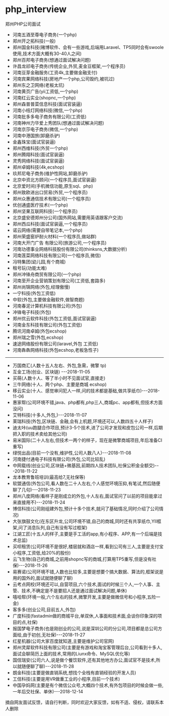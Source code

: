 # php_interview
郑州PHP公司面试


- 河南五酒至尊电子商务(一个php)
- 郑州开之拓科技(一般)
- 郑州国金科技(赌博软件、会有一些游戏,后端用Laravel、TP5同时会有swoole使用,技术方面大概有30-40人之间)
- 郑州百邦电子商务(想通过面试解决问题)
- 许昌龙祁电子商务(传统企业,外贸,麦金豆框架,一个程序员)
- 河南豆芽金融服务(工资4k,主要做金融支付)
- 河南宾果网络科技(房地产一个php,公司毁约,被坑过)
- 郑州东之卫网络(老板太坑)
- 河南黄页广告(yii工资低,一个php)
- 河南红云实业(shopnc,一个php)
- 郑州森普普菜信息科技(面试官装逼)
- 河南小桔灯网络科技(微信,一个php)
- 河南批多多电子商务有限公司(工资低)
- 河南神州力华爱上秀团队(想通过面试解决问题)
- 河南京莎电子商务(微信,一个php)
- 河南中港国旅(卸磨杀驴)
- 金鑫珠宝(面试官装逼)
- 郑州西维科技(外贸一个php)
- 郑州腾翔科技(面试官装逼)
- 灵秀网络科技(面试官装逼)
- 郑州卓姆科技(4k,ecshop)
- 玖邦尼电子商务(维护性网站,卸磨杀驴)
- 北京中资北方顾问(一个程序员,面试官装逼)
- 北京爱时间(手机微信功能,原生sql、php)
- 郑州致欧进出口贸易(外贸,一个程序员)
- 郑州众惠通信技术有限公司(一个程序员)
- 优创通盛医疗技术(一个php)
- 郑州坚果互联网科技(一个程序员)
- 北京盛安德郑州分公司(国外网站,需要用英语跟客户交流)
- 郑州西瓜科技(面试官装逼,一个程序员)
- 诺云网络(需要自带笔记本,一个php)
- 郑州荣盛窑炉耐火材料(一个程序员,做站群)
- 河南大开门广告 有限公司(旅游公司,一个程序员)
- 河南功德事业网络科技股份有限公司(thinksns,大数据分析)
- 河南莲菜网络科技有限公司(一个程序员,微信)
- 冯特集团(幼儿园,有个商城)
- 租号玩(功能太难)
- 郑州冲锋舟商贸有限公司(一个php)
- 河南至开企业营销策划有限公司(工资低,套路多)
- 郑州尚锦网络(外包,经理傲慢)
- 一宁科技(外包工资低)
- 中软(外包,主要做金融软件,做智商题)
- 河南春泥计算机科技有限公司(外包)
- 冲锋电子科技(外包)
- 郑州优云软件科技(外包工资低,面试官装逼)
- 河南金东科技有限公司(外包工资低)
- 腾讯河南卓姆(外包ecshop)
- 郑州瑞之雪(外包,ecshop)
- 速途网络股份有限公司(laravel,外包 工资低)
- 河南犇犇网络科技(外包ecshop,老板急性子)


----------


- 万国商汇(人数十五人左右、外包,急需，微擎 tp)
- 互金工场(创业、区块链) ---2018-11-05
- 买萌(人数十人、等了半小时不见面试官,直接走)
- 三牛网络(十人、两个php、主要是商城 ecshop)
- 移云实业(十人、感觉审问犯人一样,问的技术都是基础,做共享纸巾)---2018-11-06
- 惠家帮(公司环境不错,java、php都有,php三人,商城pc、app都有,但技术方面没问)
- 艾特科技(十多人,外包,)---2018-11-07
- 莱瑞科技(外包,区块链、金融,会有上机题,环境还可以,人数四五十人样子)
- 迪太咔(uu跑腿合作项目,预计3-5个技术,进了公司才发现和皮包公司一样,后期把入职的技术卖给其他公司)
- 易米国际(二十人左右,但技术一两个的样子，现在是微擎商城项目,年后准备CI重写)
- 绿悦出品(目前一个没有,维护性,公司人数八人)---2018-11-08
- 河南捷付通电子科技有限公司(外包,公司比较乱)
- 中网载线(创业公司,区块链+微基因,前期四人技术团队,社保公积金全额交)---2018-11-22
- 龙本教育鲁班培训(最高给7,无社保等)
- 软盟通信(外包公司,看人数在二十人左右,个人感觉环境压抑,有笔试,然后随便聊了几句)---2018-11-23
- 郑州八度网络(看样子是刚成立的外包,十人左右,面试官问了以前的项目能拿过来直接用不)---2018-11-24
- 博信科技(公司刚组建外包,预计十多个技术,就问了基础情况,同时介绍了公司情况)
- 大张旗鼓文化(在东区升龙,公司环境不错,自己的商城,同时还有共享纸巾,YII框架,问了消息队列,自己有没有写过框架)
- 江湖工匠(十五人的样子,主要是手工活的app,有小程序、APP,有一个后端是技术总监)
- 买呗租赁(公司环境不是很好,楼层就和酒店一样,看到公司有三人,主要是支付宝小程序,工资低,给20%的股份)
- 云飞生物(自己的商城,之前用shopnc写的商城,打算用TP5重写,但是没有社保)---2018-11-26
- 易赛诺(公司环境不错,人数也比较多,主要是想要个搞大数据、算法的,框架说是用的国外的,面试就随便聊了聊)
- 云考点网校(环境还可以,自营项目,六个技术,面试的时候三个人,一个人事、主管、技术,不确定是不是要招人还是通过面试解决问题,单休)
- 嘻哈帮(环境一般,六个左右的技术,微擎开发,主要是做微信号和小程序,五险一金)
- 客多多(创业公司,目前五人,外包)
- 广度科技(fastadmin做的商城平台,单双休,人事面和技术面,会谈你印象深的项目的点,社保)
- 报国梦电子商务(也是刚创业的公司,说是深圳公司的分公司,项目都是总公司方面给,由于初创,无社保)---2018-11-27
- 红星机器(公司大家百度就知道,主要是维护公司官网)
- 郑州灵犀软件科技有限公司(主要是有游戏和淘宝客管理后台,公司看到十多人,面试会聊简历上面的技术,常用的Liunx命令、MySQL优化等)
- 国信瑞安(公司六人,说是做个餐饮软件,还有其他地方办公,面试官不是技术,所以就随便聊了聊)---2018-11-28
- 朗金科技(主要是做直销系统,想找个全栈有直销经验的开发人员)
- 工信科技(主要是用VR做重工业的小程序,目前一个技术)
- 中国孕妈网(主要是有个微信公众号,大概四个技术,有外包项目的时候会做一些,一年后交社保、单休)---2018-12-14



摘自网友面试反馈，请自行判断，同时欢迎大家反馈，如有不适、侵权，请联系本人删除
